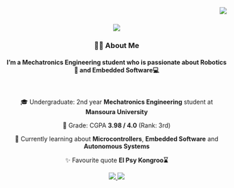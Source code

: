 <img align="right" src="https://visitor-badge.laobi.icu/badge?page_id=TheShaboury.TheShaboury" />

<h1 align="center">
    <img src="https://readme-typing-svg.herokuapp.com/?font=Righteous&size=35&center=true&vCenter=true&width=500&height=70&duration=4000&lines=Hey+There!+👋;+I'm+Ahmed+ElShaboury!+✨;" />
</h1>

<h3 align="center">👨‍💻 About Me</h3>
<h4 align="center">I’m a Mechatronics Engineering student who is passionate about Robotics🤖 and Embedded Software💻</h4>
  
<br/>

<div align="center">
 
 🎓 Undergraduate: 2nd year **Mechatronics Engineering** student at **Mansoura University**
 
 💫 Grade: CGPA **3.98 / 4.0** (Rank: 3rd)

 🌱 Currently learning about **Microcontrollers**, **Embedded Software** and **Autonomous Systems**

 ✨ Favourite quote **El Psy Kongroo⌛**

 </div>

 <div align="center"> 
  <a href="mailto:ahmedshaboury000@gmail.com">
    <img src="https://img.shields.io/badge/Gmail-333333?style=for-the-badge&logo=gmail&logoColor=red" />
  </a>
  <a href="https://linkedin.com/in/theshaboury" target="_blank">
    <img src="https://img.shields.io/badge/LinkedIn-0077B5?style=for-the-badge&logo=linkedin&logoColor=white" />
  </a>
</div>

